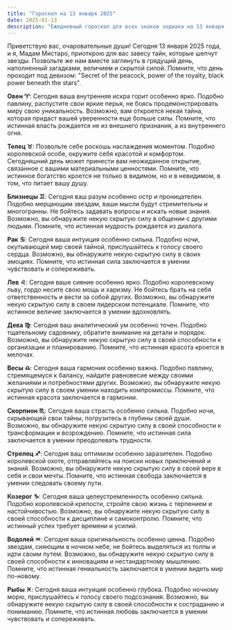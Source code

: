 ```yaml
---
title: "Гороскоп на 13 января 2025"
date: 2025-01-13
description: "Ежедневный гороскоп для всех знаков зодиака на 13 января 2025 года от Мадам Мистаро"
---
```


Приветствую вас, очаровательные души! Сегодня 13 января 2025 года, и я, Мадам Мистаро, приоткрою для вас завесу тайн, которые шепчут звезды. Позвольте же нам вместе заглянуть в грядущий день, наполненный загадками, величием и скрытой силой. Помните, что день проходит под девизом: "Secret of the peacock, power of the royalty, black power beneath the stars".

<b>Овен ♈️</b>: Сегодня ваша внутренняя искра горит особенно ярко. Подобно павлину, распустите свои яркие перья, не боясь продемонстрировать миру свою уникальность. Возможно, вам откроется некая тайна, которая придаст вашей уверенности еще больше силы. Помните, что истинная власть рождается не из внешнего признания, а из внутреннего огня.

<b>Телец ♉️</b>: Позвольте себе роскошь наслаждения моментом. Подобно королевской особе, окружите себя красотой и комфортом. Сегодняшний день может принести вам неожиданное открытие, связанное с вашими материальными ценностями. Помните, что истинное богатство кроется не только в видимом, но и в невидимом, в том, что питает вашу душу.

<b>Близнецы ♊️</b>: Сегодня ваш разум особенно остр и проницателен. Подобно мерцающим звездам, ваши мысли будут стремительны и многогранны. Не бойтесь задавать вопросы и искать новые знания. Возможно, вы обнаружите некую скрытую силу в общении с другими людьми. Помните, что истинная мудрость рождается из диалога.

<b>Рак ♋️</b>: Сегодня ваша интуиция особенно сильна. Подобно ночи, окутывающей мир своей тайной, прислушайтесь к голосу своего сердца. Возможно, вы обнаружите некую скрытую силу в своих эмоциях. Помните, что истинная сила заключается в умении чувствовать и сопереживать.

<b>Лев ♌️</b>: Сегодня ваше сияние особенно ярко. Подобно королевскому льву, гордо несите свою мощь и харизму. Не бойтесь брать на себя ответственность и вести за собой других. Возможно, вы обнаружите некую скрытую силу в своем лидерском потенциале. Помните, что истинное величие заключается в умении вдохновлять.

<b>Дева ♍️</b>: Сегодня ваш аналитический ум особенно точен. Подобно тщательному садовнику, обратите внимание на детали и порядок. Возможно, вы обнаружите некую скрытую силу в своей способности к организации и планированию. Помните, что истинная красота кроется в мелочах.

<b>Весы ♎️</b>: Сегодня ваша гармония особенно важна. Подобно павлину, стремящемуся к балансу, найдите равновесие между своими желаниями и потребностями других. Возможно, вы обнаружите некую скрытую силу в своем умении находить компромиссы. Помните, что истинная красота заключается в гармонии.

<b>Скорпион ♏️</b>: Сегодня ваша страсть особенно сильна. Подобно ночи, скрывающей свои тайны, погрузитесь в глубины своей души. Возможно, вы обнаружите некую скрытую силу в своей способности к трансформации и возрождению. Помните, что истинная сила заключается в умении преодолевать трудности.

<b>Стрелец ♐️</b>: Сегодня ваш оптимизм особенно заразителен. Подобно королевской охоте, отправляйтесь на поиски новых приключений и знаний. Возможно, вы обнаружите некую скрытую силу в своей вере в себя и свои мечты. Помните, что истинная свобода заключается в умении следовать своему пути.

<b>Козерог ♑️</b>: Сегодня ваша целеустремленность особенно сильна. Подобно королевской крепости, стройте свою жизнь с терпением и настойчивостью. Возможно, вы обнаружите некую скрытую силу в своей способности к дисциплине и самоконтролю. Помните, что истинный успех требует времени и усилий.

<b>Водолей ♒️</b>: Сегодня ваша оригинальность особенно ценна. Подобно звездам, сияющим в ночном небе, не бойтесь выделяться из толпы и идти своим путем. Возможно, вы обнаружите некую скрытую силу в своей способности к инновациям и нестандартному мышлению. Помните, что истинная гениальность заключается в умении видеть мир по-новому.

<b>Рыбы ♓️</b>: Сегодня ваша интуиция особенно глубока. Подобно ночному морю, прислушайтесь к голосу своего подсознания. Возможно, вы обнаружите некую скрытую силу в своей способности к состраданию и пониманию. Помните, что истинная любовь заключается в умении чувствовать и сопереживать.
